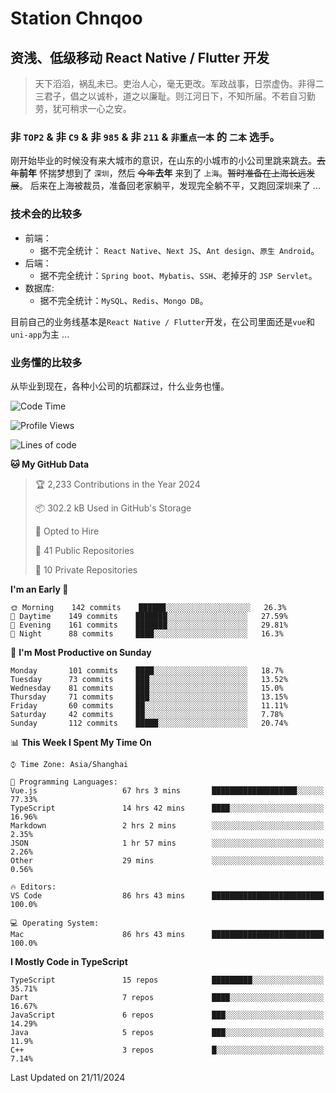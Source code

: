 # Station Chnqoo

## 资浅、低级移动 React Native / Flutter 开发

> 天下滔滔，祸乱未已。吏治人心，毫无更改。军政战事，日崇虚伪。非得二三君子，倡之以诚朴，道之以廉耻。则江河日下，不知所届。不若自习勤劳，犹可稍求一心之安。

### 非 `TOP2` & 非 `C9` & 非 `985` & 非 `211` & `非重点一本` 的 `二本` 选手。

刚开始毕业的时候没有来大城市的意识，在山东的小城市的小公司里跳来跳去。~~去年~~**前年** 怀揣梦想到了 `深圳`，然后 ~~今年~~**去年** 来到了 `上海`。~~暂时准备在上海长远发展~~。
后来在上海被裁员，准备回老家躺平，发现完全躺不平，又跑回深圳来了 ...

### 技术会的比较多

- 前端：
  - 据不完全统计： `React Native`、`Next JS`、`Ant design`、`原生 Android`。
- 后端：
  - 据不完全统计：`Spring boot`、`Mybatis`、`SSH`、老掉牙的 `JSP Servlet`。
- 数据库:
  - 据不完全统计：`MySQL`、`Redis`、`Mongo DB`。

目前自己的业务线基本是`React Native / Flutter`开发，在公司里面还是`vue`和`uni-app`为主 ...

### 业务懂的比较多

从毕业到现在，各种小公司的坑都踩过，什么业务也懂。

<!--START_SECTION:waka-->
![Code Time](http://img.shields.io/badge/Code%20Time-6%2C645%20hrs%2055%20mins-blue)

![Profile Views](http://img.shields.io/badge/Profile%20Views-0-blue)

![Lines of code](https://img.shields.io/badge/From%20Hello%20World%20I%27ve%20Written-499%20Thousand%20lines%20of%20code-blue)

**🐱 My GitHub Data** 

> 🏆 2,233 Contributions in the Year 2024
 > 
> 📦 302.2 kB Used in GitHub's Storage 
 > 
> 💼 Opted to Hire
 > 
> 📜 41 Public Repositories 
 > 
> 🔑 10 Private Repositories  
 > 
**I'm an Early 🐤** 

```text
🌞 Morning    142 commits    ██████░░░░░░░░░░░░░░░░░░░   26.3% 
🌆 Daytime    149 commits    ███████░░░░░░░░░░░░░░░░░░   27.59% 
🌃 Evening    161 commits    ███████░░░░░░░░░░░░░░░░░░   29.81% 
🌙 Night      88 commits     ████░░░░░░░░░░░░░░░░░░░░░   16.3%

```
📅 **I'm Most Productive on Sunday** 

```text
Monday       101 commits    ████░░░░░░░░░░░░░░░░░░░░░   18.7% 
Tuesday      73 commits     ███░░░░░░░░░░░░░░░░░░░░░░   13.52% 
Wednesday    81 commits     ███░░░░░░░░░░░░░░░░░░░░░░   15.0% 
Thursday     71 commits     ███░░░░░░░░░░░░░░░░░░░░░░   13.15% 
Friday       60 commits     ██░░░░░░░░░░░░░░░░░░░░░░░   11.11% 
Saturday     42 commits     ██░░░░░░░░░░░░░░░░░░░░░░░   7.78% 
Sunday       112 commits    █████░░░░░░░░░░░░░░░░░░░░   20.74%

```


📊 **This Week I Spent My Time On** 

```text
⌚︎ Time Zone: Asia/Shanghai

💬 Programming Languages: 
Vue.js                   67 hrs 3 mins       ███████████████████░░░░░░   77.33% 
TypeScript               14 hrs 42 mins      ████░░░░░░░░░░░░░░░░░░░░░   16.96% 
Markdown                 2 hrs 2 mins        ░░░░░░░░░░░░░░░░░░░░░░░░░   2.35% 
JSON                     1 hr 57 mins        ░░░░░░░░░░░░░░░░░░░░░░░░░   2.26% 
Other                    29 mins             ░░░░░░░░░░░░░░░░░░░░░░░░░   0.56%

🔥 Editors: 
VS Code                  86 hrs 43 mins      █████████████████████████   100.0%

💻 Operating System: 
Mac                      86 hrs 43 mins      █████████████████████████   100.0%

```

**I Mostly Code in TypeScript** 

```text
TypeScript               15 repos            █████████░░░░░░░░░░░░░░░░   35.71% 
Dart                     7 repos             ████░░░░░░░░░░░░░░░░░░░░░   16.67% 
JavaScript               6 repos             ███░░░░░░░░░░░░░░░░░░░░░░   14.29% 
Java                     5 repos             ███░░░░░░░░░░░░░░░░░░░░░░   11.9% 
C++                      3 repos             █░░░░░░░░░░░░░░░░░░░░░░░░   7.14%

```



 Last Updated on 21/11/2024
<!--END_SECTION:waka-->

<!---
ChenqiaoStation/ChenqiaoStation is a ✨ special ✨ repository because its `README.md` (this file) appears on your GitHub profile.
You can click the Preview link to take a look at your changes.
--->
